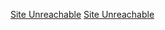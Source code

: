 [Site Unreachable](https://zhuanlan.zhihu.com/p/523707257)
[Site Unreachable](https://blog.eetop.cn/home.php?mod=space&uid=1674463&do=blog&view=me&from=space)